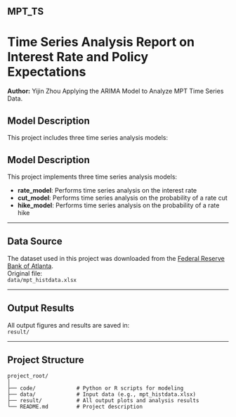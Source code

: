 ## MPT_TS
# Time Series Analysis Report on Interest Rate and Policy Expectations
**Author:** Yijin Zhou
Applying the ARIMA Model to Analyze MPT Time Series Data.

## Model Description
This project includes three time series analysis models:

## Model Description

This project implements three time series analysis models:

- **rate_model**: Performs time series analysis on the interest rate  
- **cut_model**: Performs time series analysis on the probability of a rate cut  
- **hike_model**: Performs time series analysis on the probability of a rate hike  

---

## Data Source

The dataset used in this project was downloaded from the [Federal Reserve Bank of Atlanta](https://www.atlantafed.org/).  
Original file:  
`data/mpt_histdata.xlsx`

---

## Output Results

All output figures and results are saved in:  
`result/`

---

## Project Structure

```
project_root/
│
├── code/             # Python or R scripts for modeling
├── data/             # Input data (e.g., mpt_histdata.xlsx)
├── result/           # All output plots and analysis results    
└── README.md         # Project description
```

